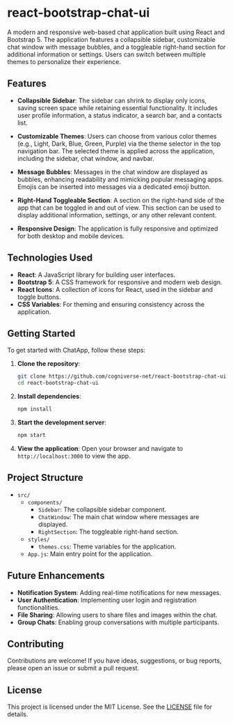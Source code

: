 # react-bootstrap-chat-ui
A modern and responsive web-based chat application built using React and Bootstrap 5. The application features a collapsible sidebar, customizable chat window with message bubbles, and a toggleable right-hand section for additional information or settings. Users can switch between multiple themes to personalize their experience.

## Features

- **Collapsible Sidebar**: The sidebar can shrink to display only icons, saving screen space while retaining essential functionality. It includes user profile information, a status indicator, a search bar, and a contacts list.
  
- **Customizable Themes**: Users can choose from various color themes (e.g., Light, Dark, Blue, Green, Purple) via the theme selector in the top navigation bar. The selected theme is applied across the application, including the sidebar, chat window, and navbar.

- **Message Bubbles**: Messages in the chat window are displayed as bubbles, enhancing readability and mimicking popular messaging apps. Emojis can be inserted into messages via a dedicated emoji button.

- **Right-Hand Toggleable Section**: A section on the right-hand side of the app that can be toggled in and out of view. This section can be used to display additional information, settings, or any other relevant content.

- **Responsive Design**: The application is fully responsive and optimized for both desktop and mobile devices.

## Technologies Used

- **React**: A JavaScript library for building user interfaces.
- **Bootstrap 5**: A CSS framework for responsive and modern web design.
- **React Icons**: A collection of icons for React, used in the sidebar and toggle buttons.
- **CSS Variables**: For theming and ensuring consistency across the application.

## Getting Started

To get started with ChatApp, follow these steps:

1. **Clone the repository**:
    ```bash
    git clone https://github.com/cogniverse-net/react-bootstrap-chat-ui.git
    cd react-bootstrap-chat-ui
    ```

2. **Install dependencies**:
    ```bash
    npm install
    ```

3. **Start the development server**:
    ```bash
    npm start
    ```

4. **View the application**:
    Open your browser and navigate to `http://localhost:3000` to view the app.

## Project Structure

- `src/`
  - `components/`       
    - `Sidebar`: The collapsible sidebar component.
    - `ChatWindow`: The main chat window where messages are displayed.
    - `RightSection`: The toggleable right-hand section.
  - `styles/`
    - `themes.css`: Theme variables for the application.
  - `App.js`: Main entry point for the application.

## Future Enhancements

- **Notification System**: Adding real-time notifications for new messages.
- **User Authentication**: Implementing user login and registration functionalities.
- **File Sharing**: Allowing users to share files and images within the chat.
- **Group Chats**: Enabling group conversations with multiple participants.

## Contributing

Contributions are welcome! If you have ideas, suggestions, or bug reports, please open an issue or submit a pull request.

## License

This project is licensed under the MIT License. See the [LICENSE](LICENSE) file for details.

